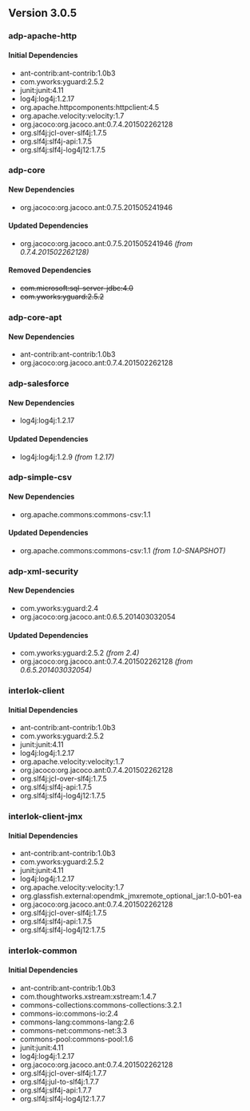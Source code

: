 ## Version 3.0.5 ##

### adp-apache-http ###

#### Initial Dependencies ####
- ant-contrib:ant-contrib:1.0b3
- com.yworks:yguard:2.5.2
- junit:junit:4.11
- log4j:log4j:1.2.17
- org.apache.httpcomponents:httpclient:4.5
- org.apache.velocity:velocity:1.7
- org.jacoco:org.jacoco.ant:0.7.4.201502262128
- org.slf4j:jcl-over-slf4j:1.7.5
- org.slf4j:slf4j-api:1.7.5
- org.slf4j:slf4j-log4j12:1.7.5

### adp-core ###

#### New Dependencies ####
- org.jacoco:org.jacoco.ant:0.7.5.201505241946

#### Updated Dependencies ####
- org.jacoco:org.jacoco.ant:0.7.5.201505241946 *(from 0.7.4.201502262128)*

#### Removed Dependencies ####
- ~~com.microsoft:sql-server-jdbc:4.0~~
- ~~com.yworks:yguard:2.5.2~~

### adp-core-apt ###

#### New Dependencies ####
- ant-contrib:ant-contrib:1.0b3
- org.jacoco:org.jacoco.ant:0.7.4.201502262128

### adp-salesforce ###

#### New Dependencies ####
- log4j:log4j:1.2.17

#### Updated Dependencies ####
- log4j:log4j:1.2.9 *(from 1.2.17)*

### adp-simple-csv ###

#### New Dependencies ####
- org.apache.commons:commons-csv:1.1

#### Updated Dependencies ####
- org.apache.commons:commons-csv:1.1 *(from 1.0-SNAPSHOT)*

### adp-xml-security ###

#### New Dependencies ####
- com.yworks:yguard:2.4
- org.jacoco:org.jacoco.ant:0.6.5.201403032054

#### Updated Dependencies ####
- com.yworks:yguard:2.5.2 *(from 2.4)*
- org.jacoco:org.jacoco.ant:0.7.4.201502262128 *(from 0.6.5.201403032054)*

### interlok-client ###

#### Initial Dependencies ####
- ant-contrib:ant-contrib:1.0b3
- com.yworks:yguard:2.5.2
- junit:junit:4.11
- log4j:log4j:1.2.17
- org.apache.velocity:velocity:1.7
- org.jacoco:org.jacoco.ant:0.7.4.201502262128
- org.slf4j:jcl-over-slf4j:1.7.5
- org.slf4j:slf4j-api:1.7.5
- org.slf4j:slf4j-log4j12:1.7.5

### interlok-client-jmx ###

#### Initial Dependencies ####
- ant-contrib:ant-contrib:1.0b3
- com.yworks:yguard:2.5.2
- junit:junit:4.11
- log4j:log4j:1.2.17
- org.apache.velocity:velocity:1.7
- org.glassfish.external:opendmk_jmxremote_optional_jar:1.0-b01-ea
- org.jacoco:org.jacoco.ant:0.7.4.201502262128
- org.slf4j:jcl-over-slf4j:1.7.5
- org.slf4j:slf4j-api:1.7.5
- org.slf4j:slf4j-log4j12:1.7.5

### interlok-common ###

#### Initial Dependencies ####
- ant-contrib:ant-contrib:1.0b3
- com.thoughtworks.xstream:xstream:1.4.7
- commons-collections:commons-collections:3.2.1
- commons-io:commons-io:2.4
- commons-lang:commons-lang:2.6
- commons-net:commons-net:3.3
- commons-pool:commons-pool:1.6
- junit:junit:4.11
- log4j:log4j:1.2.17
- org.jacoco:org.jacoco.ant:0.7.4.201502262128
- org.slf4j:jcl-over-slf4j:1.7.7
- org.slf4j:jul-to-slf4j:1.7.7
- org.slf4j:slf4j-api:1.7.7
- org.slf4j:slf4j-log4j12:1.7.7
